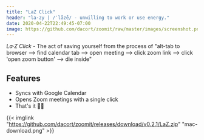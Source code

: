 ```yaml
---
title: "LaZ Click"
header: "la·zy | /ˈlāzē/ - unwilling to work or use energy."
date: 2020-04-22T22:49:45-07:00
image: https://github.com/dacort/zoomit/raw/master/images/screenshot.png
---
```


_La·Z Click_ - The act of saving yourself from the process of "alt-tab to browser –> find calendar tab –> open meeting –> click zoom link –> click 'open zoom button' –> die inside"

## Features

- Syncs with Google Calendar
- Opens Zoom meetings with a single click
- That's it 🤷‍♀

{{< imglink "https://github.com/dacort/zoomit/releases/download/v0.2.1/LaZ.zip" "mac-download.png" >}}
